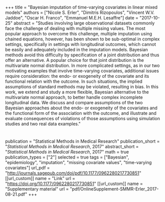 +++
title = "Bayesian imputation of time-varying covariates in linear mixed models"
authors = ["Nicole S. Erler", "Dimitris Rizopoulos", "Vincent W.V. Jaddoe", "Oscar H. Franco", "Emmanuel M.E.H. Lesaffre"]
date = "2017-10-25"
abstract = "Studies involving large observational datasets commonly face the challenge of dealing with multiple missing values. The most popular approach to overcome this challenge, multiple imputation using chained equations, however, has been shown to be sub-optimal in complex settings, specifically in settings with longitudinal outcomes, which cannot be easily and adequately included in the imputation models. Bayesian methods avoid this difficulty by specification of a joint distribution and thus offer an alternative. A popular choice for that joint distribution is the multivariate normal distribution. In more complicated settings, as in our two motivating examples that involve time-varying covariates, additional issues require consideration: the endo- or exogeneity of the covariate and its functional relation with the outcome. In such situations, the implied assumptions of standard methods may be violated, resulting in bias. In this work, we extend and study a more flexible, Bayesian alternative to the multivariate normal approach, to better handle complex incomplete longitudinal data. We discuss and compare assumptions of the two Bayesian approaches about the endo- or exogeneity of the covariates and the functional form of the association with the outcome, and illustrate and evaluate consequences of violations of those assumptions using simulation studies and two real data examples."
#
publication = "Statistical Methods in Medical Research"
publication_short = "*Statistical Methods in Medical Research*, 2017"
abstract_short = "*Statistical Methods in Medical Research*, 2017"
math = true
publication_types = ["2"]
selected = true
tags = ["Bayesian", "epidemiology", "imputation", "missing covariate values", "time-varying covariates"]
url_pdf = "http://journals.sagepub.com/doi/pdf/10.1177/0962280217730851"
[[url_custom]]
    name = "Link"
    url = "https://doi.org/10.1177/0962280217730851"
[[url_custom]]
    name = "Supplementary material"
    url = "pdf/OnlineSupplement-SMMR-Erler_2017-08-21.pdf"
+++
